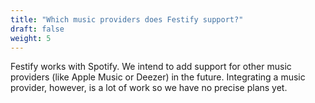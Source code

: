 ```yaml
---
title: "Which music providers does Festify support?"
draft: false
weight: 5
---
```


Festify works with Spotify. We intend to add support for other music providers (like Apple Music or Deezer) in the future. Integrating a music provider, however, is a lot of work so we have no precise plans yet.
